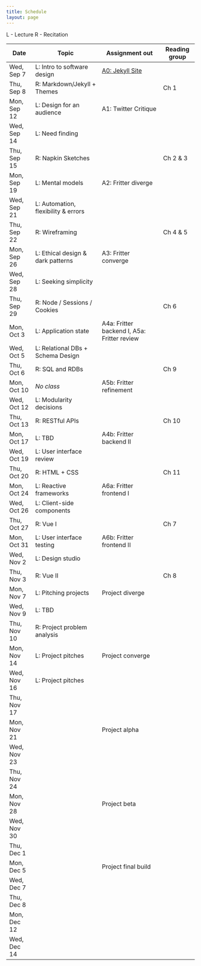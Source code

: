```yaml
---
title: Schedule
layout: page
---
```


L - Lecture
R - Recitation

| Date        | Topic                               | Assignment out                              | Reading group |
| ----------- | ----------------------------------- | ------------------------------------------- | ------------- |
| Wed, Sep 7  | L: Intro to software design         | [A0: Jekyll Site](/jekyll/update/2022/01/02/assignment-0)                             |               |
| Thu, Sep 8  | R: Markdown/Jekyll + Themes         |                                             | Ch 1          |
| Mon, Sep 12 | L: Design for an audience           | A1: Twitter Critique                        |               |
| Wed, Sep 14 | L: Need finding                     |                                             |               |
| Thu, Sep 15 | R: Napkin Sketches                  |                                             | Ch 2 & 3      |
| Mon, Sep 19 | L: Mental models                    | A2: Fritter diverge                         |               |
| Wed, Sep 21 | L: Automation, flexibility & errors |                                             |               |
| Thu, Sep 22 | R: Wireframing                      |                                             | Ch 4 & 5      |
| Mon, Sep 26 | L: Ethical design & dark patterns   | A3: Fritter converge                        |               |
| Wed, Sep 28 | L: Seeking simplicity               |                                             |               |
| Thu, Sep 29 | R: Node / Sessions / Cookies        |                                             | Ch 6          |
| Mon, Oct 3  | L: Application state                | A4a: Fritter backend I, A5a: Fritter review |               |
| Wed, Oct 5  | L: Relational DBs + Schema Design   |                                             |               |
| Thu, Oct 6  | R: SQL and RDBs                     |                                             | Ch 9          |
| Mon, Oct 10 | *No class*                            | A5b: Fritter refinement                     |               |
| Wed, Oct 12 | L: Modularity decisions             |                                             |               |
| Thu, Oct 13 | R: RESTful APIs                     |                                             | Ch 10         |
| Mon, Oct 17 | L: TBD                              | A4b: Fritter backend II                     |               |
| Wed, Oct 19 | L: User interface review            |                                             |               |
| Thu, Oct 20 | R: HTML + CSS                       |                                             | Ch 11         |
| Mon, Oct 24 | L: Reactive frameworks              | A6a: Fritter frontend I                     |               |
| Wed, Oct 26 | L: Client-side components           |                                             |               |
| Thu, Oct 27 | R: Vue I                            |                                             | Ch 7          |
| Mon, Oct 31 | L: User interface testing           | A6b: Fritter frontend II                    |               |
| Wed, Nov 2  | L: Design studio                    |                                             |               |
| Thu, Nov 3  | R: Vue II                           |                                             | Ch 8          |
| Mon, Nov 7  | L: Pitching projects                | Project diverge                             |               |
| Wed, Nov 9  | L: TBD                              |                                             |               |
| Thu, Nov 10 | R: Project problem analysis         |                                             |               |
| Mon, Nov 14 | L: Project pitches                  | Project converge                            |               |
| Wed, Nov 16 | L: Project pitches                  |                                             |               |
| Thu, Nov 17 |                                     |                                             |               |
| Mon, Nov 21 |                                     | Project alpha                               |               |
| Wed, Nov 23 |                                     |                                             |               |
| Thu, Nov 24 |                                     |                                             |               |
| Mon, Nov 28 |                                     | Project beta                                |               |
| Wed, Nov 30 |                                     |                                             |               |
| Thu, Dec 1  |                                     |                                             |               |
| Mon, Dec 5  |                                     | Project final build                         |               |
| Wed, Dec 7  |                                     |                                             |               |
| Thu, Dec 8  |                                     |                                             |               |
| Mon, Dec 12 |                                     |                                             |               |
| Wed, Dec 14 |                                     |                                             |               |
